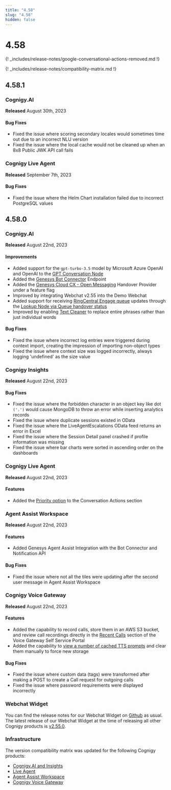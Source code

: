 ```yaml
---
title: "4.58"
slug: "4.58"
hidden: false
---
```


# 4.58

{! _includes/release-notes/google-conversational-actions-removed.md !}

{! _includes/release-notes/compatibility-matrix.md !}

## 4.58.1

### Cognigy.AI

**Released** August 30th, 2023

#### Bug Fixes

- Fixed the issue where scoring secondary locales would sometimes time out due to an incorrect NLU version
- Fixed the issue where the local cache would not be cleaned up when an 8x8 Public JWK API call fails

### Cognigy Live Agent

**Released** September 7th, 2023

#### Bug Fixes

- Fixed the issue where the Helm Chart installation failed due to incorrect PostgreSQL values

## 4.58.0

### Cognigy.AI

**Released** August 22nd, 2023

#### Improvements

- Added support for the `gpt-turbo-3.5` model by Microsoft Azure OpenAI and OpenAI to the [GPT Conversation Node](../ai/build/node-reference/service/gpt-conversation.md)
- Added the [Genesys Bot Connector](../ai/deploy/endpoint-reference/genesys.md) Endpoint
- Added the [Genesys Cloud CX - Open Messaging](../ai/escalate/handover-reference/genesys-cloud-open-messaging.md) Handover Provider under a feature flag
- Improved by integrating Webchat v2.55 into the Demo Webchat
- Added support for receiving [RingCentral Engage queue](../ai/escalate/handover-reference/ring-central-engage.md#get-queue-updates) updates through the [Lookup Node via Queue handover status](../ai/build/node-reference/logic/lookup.md#handover-status)
- Improved by enabling [Text Cleaner](../ai/empower/nlu/text-cleaner.md) to replace entire phrases rather than just individual words

#### Bug Fixes

- Fixed the issue where incorrect log entries were triggered during context import, creating the impression of importing non-object types
- Fixed the issue where context size was logged incorrectly, always logging 'undefined' as the size value

### Cognigy Insights

**Released** August 22nd, 2023

#### Bug Fixes

- Fixed the issue where the forbidden character in an object key like dot `('.')` would cause MongoDB to throw an error while inserting analytics records
- Fixed the issue where duplicate sessions existed in OData
- Fixed the issue where the LiveAgentEscalations OData feed returns an error in Excel
- Fixed the issue where the Session Detail panel crashed if profile information was missing
- Fixed the issue where bar charts were sorted in ascending order on the dashboards

### Cognigy Live Agent

**Released** August 22nd, 2023

#### Features

- Added the [Priority option](../live-agent/conversation/assign-conversations.md#assign-priority) to the Conversation Actions section

### Agent Assist Workspace

**Released** August 22nd, 2023

#### Features

- Added Genesys Agent Assist Integration with the Bot Connector and Notification API

#### Bug Fixes

- Fixed the issue where not all the tiles were updating after the second user message in Agent Assist Workspace

### Cognigy Voice Gateway

**Released** August 22nd, 2023

#### Features

- Added the capability to record calls, store them in an AWS S3 bucket, and review call recordings directly in the [Recent Calls](../voice-gateway/webapp/accounts.md#call-recording-configuration) section of the Voice Gateway Self Service Portal
- Added the capability to [view a number of cached TTS prompts](../voice-gateway/webapp/accounts.md#settings) and clear them manually to force new storage

#### Bug Fixes

- Fixed the issue where custom data (tags) were transformed after making a POST to create a Call request for outgoing calls
- Fixed the issue where password requirements were displayed incorrectly

### Webchat Widget

You can find the release notes for our Webchat Widget on [Github](https://github.com/Cognigy/WebchatWidget/releases) as usual. The latest release of our Webchat Widget at the time of releasing all other Cognigy products is [v2.55.0](https://github.com/Cognigy/WebchatWidget/releases/tag/v2.55.0).

### Infrastructure

The version compatibility matrix was updated for the following Cognigy products:

- [Cognigy.AI and Insights](../ai/installation/version-compatibility-matrix.md)
- [Live Agent](../live-agent/installation/deployment/version-compatibility-matrix.md)
- [Agent Assist Workspace](../ai-copilot/installation/version-compatibility-matrix.md)
- [Cognigy Voice Gateway](../voice-gateway/installation/version-compatibility-matrix.md)


